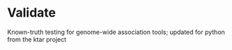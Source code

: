Validate
========

Known-truth testing for genome-wide association tools; updated for python from the ktar project
